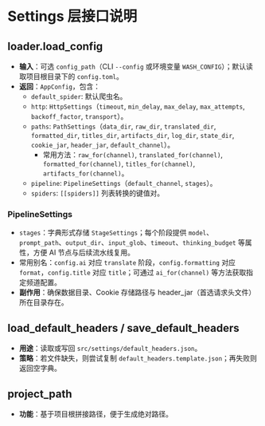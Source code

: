 # Settings 层接口说明

## loader.load_config
- **输入**：可选 `config_path`（CLI `--config` 或环境变量 `WASH_CONFIG`）；默认读取项目根目录下的 `config.toml`。
- **返回**：`AppConfig`，包含：
  - `default_spider`: 默认爬虫名。
  - `http`: `HttpSettings`（`timeout`, `min_delay`, `max_delay`, `max_attempts`, `backoff_factor`, `transport`）。
  - `paths`: `PathSettings`（`data_dir`, `raw_dir`, `translated_dir`, `formatted_dir`, `titles_dir`, `artifacts_dir`, `log_dir`, `state_dir`, `cookie_jar`, `header_jar`, `default_channel`）。
    - 常用方法：`raw_for(channel)`, `translated_for(channel)`, `formatted_for(channel)`, `titles_for(channel)`, `artifacts_for(channel)`。
  - `pipeline`: `PipelineSettings`（`default_channel`, `stages`）。
  - `spiders`: `[[spiders]]` 列表转换的键值对。

### PipelineSettings
- `stages`：字典形式存储 `StageSettings`；每个阶段提供 `model`、`prompt_path`、`output_dir`、`input_glob`、`timeout`、`thinking_budget` 等属性，方便 AI 节点与后续流水线复用。
- 常用别名：`config.ai` 对应 `translate` 阶段，`config.formatting` 对应 `format`，`config.title` 对应 `title`；可通过 `ai_for(channel)` 等方法获取指定频道配置。
- **副作用**：确保数据目录、Cookie 存储路径与 header_jar（首选请求头文件）所在目录存在。

## load_default_headers / save_default_headers
- **用途**：读取或写回 `src/settings/default_headers.json`。
- **策略**：若文件缺失，则尝试复制 `default_headers.template.json`；再失败则返回空字典。

## project_path
- **功能**：基于项目根拼接路径，便于生成绝对路径。

